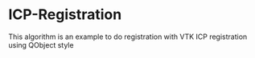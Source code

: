 # ICP-Registration

This algorithm is an example to do registration with VTK ICP registration using QObject style